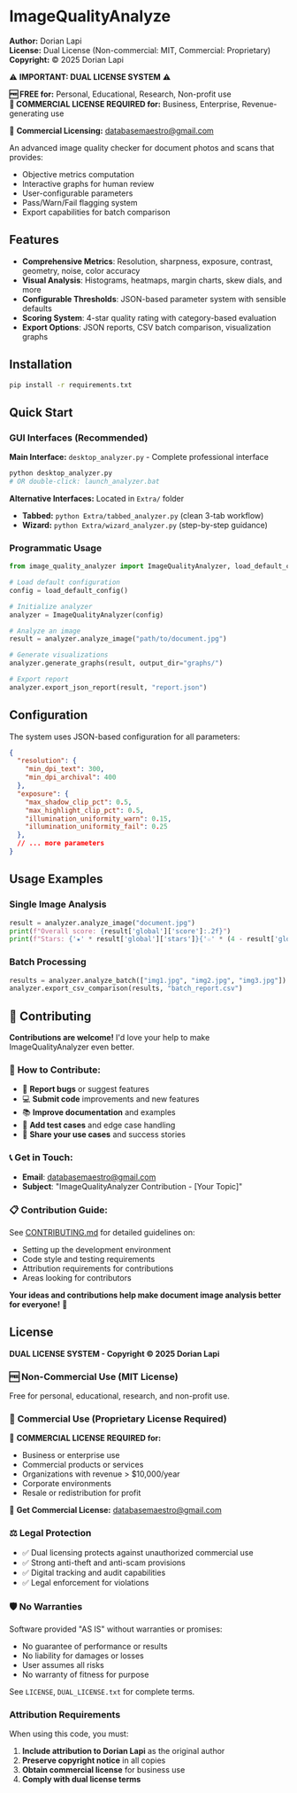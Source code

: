 # ImageQualityAnalyze

**Author:** Dorian Lapi  
**License:** Dual License (Non-commercial: MIT, Commercial: Proprietary)  
**Copyright:** © 2025 Dorian Lapi

⚠️ **IMPORTANT: DUAL LICENSE SYSTEM** ⚠️

**🆓 FREE for:** Personal, Educational, Research, Non-profit use  
**💼 COMMERCIAL LICENSE REQUIRED for:** Business, Enterprise, Revenue-generating use

📧 **Commercial Licensing:** [databasemaestro@gmail.com](mailto:databasemaestro@gmail.com)

An advanced image quality checker for document photos and scans that provides:
- Objective metrics computation
- Interactive graphs for human review
- User-configurable parameters
- Pass/Warn/Fail flagging system
- Export capabilities for batch comparison

## Features

- **Comprehensive Metrics**: Resolution, sharpness, exposure, contrast, geometry, noise, color accuracy
- **Visual Analysis**: Histograms, heatmaps, margin charts, skew dials, and more
- **Configurable Thresholds**: JSON-based parameter system with sensible defaults
- **Scoring System**: 4-star quality rating with category-based evaluation
- **Export Options**: JSON reports, CSV batch comparison, visualization graphs

## Installation

```bash
pip install -r requirements.txt
```

## Quick Start

### GUI Interfaces (Recommended)

**Main Interface:** `desktop_analyzer.py` - Complete professional interface
```bash
python desktop_analyzer.py
# OR double-click: launch_analyzer.bat
```

**Alternative Interfaces:** Located in `Extra/` folder
- **Tabbed:** `python Extra/tabbed_analyzer.py` (clean 3-tab workflow)
- **Wizard:** `python Extra/wizard_analyzer.py` (step-by-step guidance)

### Programmatic Usage

```python
from image_quality_analyzer import ImageQualityAnalyzer, load_default_config

# Load default configuration
config = load_default_config()

# Initialize analyzer
analyzer = ImageQualityAnalyzer(config)

# Analyze an image
result = analyzer.analyze_image("path/to/document.jpg")

# Generate visualizations
analyzer.generate_graphs(result, output_dir="graphs/")

# Export report
analyzer.export_json_report(result, "report.json")
```

## Configuration

The system uses JSON-based configuration for all parameters:

```json
{
  "resolution": {
    "min_dpi_text": 300,
    "min_dpi_archival": 400
  },
  "exposure": {
    "max_shadow_clip_pct": 0.5,
    "max_highlight_clip_pct": 0.5,
    "illumination_uniformity_warn": 0.15,
    "illumination_uniformity_fail": 0.25
  },
  // ... more parameters
}
```

## Usage Examples

### Single Image Analysis
```python
result = analyzer.analyze_image("document.jpg")
print(f"Overall score: {result['global']['score']:.2f}")
print(f"Stars: {'★' * result['global']['stars']}{'☆' * (4 - result['global']['stars'])}")
```

### Batch Processing
```python
results = analyzer.analyze_batch(["img1.jpg", "img2.jpg", "img3.jpg"])
analyzer.export_csv_comparison(results, "batch_report.csv")
```

## 🤝 Contributing

**Contributions are welcome!** I'd love your help to make ImageQualityAnalyzer even better.

### 🎯 **How to Contribute:**
- 🐛 **Report bugs** or suggest features
- 💻 **Submit code** improvements and new features  
- 📚 **Improve documentation** and examples
- 🧪 **Add test cases** and edge case handling
- 🌟 **Share your use cases** and success stories

### 📞 **Get in Touch:**
- **Email**: [databasemaestro@gmail.com](mailto:databasemaestro@gmail.com)
- **Subject**: "ImageQualityAnalyzer Contribution - [Your Topic]"

### 📋 **Contribution Guide:**
See [CONTRIBUTING.md](CONTRIBUTING.md) for detailed guidelines on:
- Setting up the development environment
- Code style and testing requirements
- Attribution requirements for contributions
- Areas looking for contributors

**Your ideas and contributions help make document image analysis better for everyone!** 🚀

## License

**DUAL LICENSE SYSTEM - Copyright © 2025 Dorian Lapi**

### 🆓 **Non-Commercial Use (MIT License)**
Free for personal, educational, research, and non-profit use.

### 💼 **Commercial Use (Proprietary License Required)**
🚨 **COMMERCIAL LICENSE REQUIRED for:**
- Business or enterprise use
- Commercial products or services  
- Organizations with revenue > $10,000/year
- Corporate environments
- Resale or redistribution for profit

📧 **Get Commercial License:** [databasemaestro@gmail.com](mailto:databasemaestro@gmail.com)

### ⚖️ **Legal Protection**
- ✅ Dual licensing protects against unauthorized commercial use
- ✅ Strong anti-theft and anti-scam provisions
- ✅ Digital tracking and audit capabilities
- ✅ Legal enforcement for violations

### 🛡️ **No Warranties**
Software provided "AS IS" without warranties or promises:
- No guarantee of performance or results
- No liability for damages or losses
- User assumes all risks
- No warranty of fitness for purpose

See `LICENSE`, `DUAL_LICENSE.txt` for complete terms.

### Attribution Requirements
When using this code, you must:
1. **Include attribution to Dorian Lapi** as the original author
2. **Preserve copyright notice** in all copies
3. **Obtain commercial license** for business use
4. **Comply with dual license terms**

